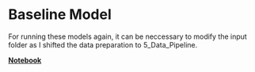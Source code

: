 # Baseline Model

For running these models again, it can be neccessary to modify the input folder as I shifted the data preparation to 5_Data_Pipeline.

**[Notebook](baseline_model.ipynb)**
